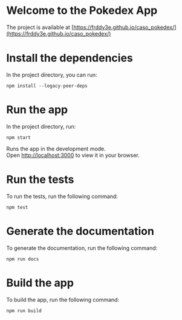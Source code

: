 # Welcome to the Pokedex App

The project is available at [https://frddy3e.github.io/caso_pokedex/](https://frddy3e.github.io/caso_pokedex/)

# Install the dependencies

In the project directory, you can run:

`npm install --legacy-peer-deps`

# Run the app

In the project directory, run:

`npm start`

Runs the app in the development mode.\
Open [http://localhost:3000](http://localhost:3000) to view it in your browser.

# Run the tests

To run the tests, run the following command:

`npm test`

# Generate the documentation

To generate the documentation, run the following command:

`npm run docs`

# Build the app

To build the app, run the following command:

`npm run build`
